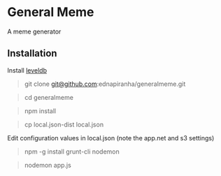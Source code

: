 # General Meme

A meme generator

## Installation

Install [leveldb](http://code.google.com/p/leveldb/downloads/list)

> git clone git@github.com:ednapiranha/generalmeme.git

> cd generalmeme

> npm install

> cp local.json-dist local.json

Edit configuration values in local.json (note the app.net and s3 settings)

> npm -g install grunt-cli nodemon

> nodemon app.js
